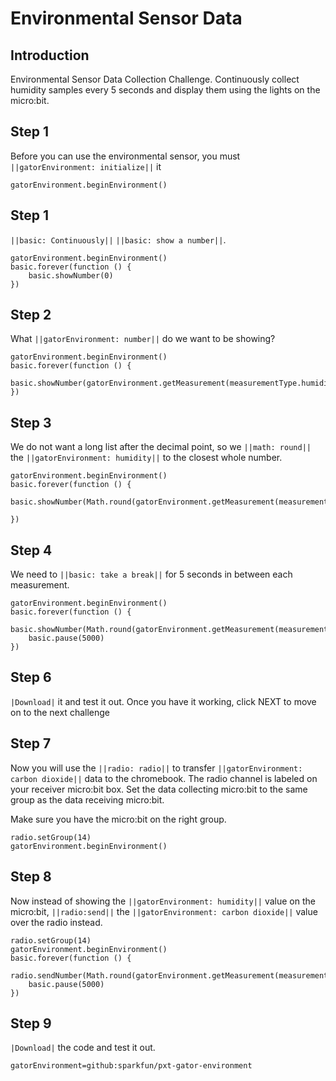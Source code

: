 # Environmental Sensor Data

## Introduction 
Environmental Sensor Data Collection Challenge. Continuously collect humidity samples every 5 seconds and display them using the lights on the micro:bit. 

## Step 1
Before you can use the environmental sensor, you must ``||gatorEnvironment: initialize||`` it

```blocks
gatorEnvironment.beginEnvironment()
```

## Step 1
``||basic: Continuously||`` ``||basic: show a number||``. 

```blocks
gatorEnvironment.beginEnvironment()
basic.forever(function () {
    basic.showNumber(0)
})
```

## Step 2
What ``||gatorEnvironment: number||`` do we want to be showing?  

```blocks
gatorEnvironment.beginEnvironment()
basic.forever(function () {
    basic.showNumber(gatorEnvironment.getMeasurement(measurementType.humidity))
})
```

## Step 3
We do not want a long list after the decimal point, so we ``||math: round||`` the ``||gatorEnvironment: humidity||`` to the closest whole number.

```blocks
gatorEnvironment.beginEnvironment()
basic.forever(function () {
  basic.showNumber(Math.round(gatorEnvironment.getMeasurement(measurementType.humidity)))

})
```

## Step 4
We need to ``||basic: take a break||`` for 5 seconds in between each measurement.

```blocks
gatorEnvironment.beginEnvironment()
basic.forever(function () {
    basic.showNumber(Math.round(gatorEnvironment.getMeasurement(measurementType.humidity)))
    basic.pause(5000)
})
```

## Step 6
``|Download|`` it and test it out. Once you have it working, click NEXT to move on to the next challenge

## Step 7
Now you will use the ``||radio: radio||`` to transfer ``||gatorEnvironment: carbon dioxide||`` data to the chromebook. The radio channel is labeled on your receiver micro:bit box. Set the data collecting micro:bit to the same group as the data receiving micro:bit.

Make sure you have the micro:bit on the right group.
```blocks
radio.setGroup(14)
gatorEnvironment.beginEnvironment()
```

## Step 8 
Now instead of showing the ``||gatorEnvironment: humidity||`` value on the micro:bit, ``||radio:send||`` the ``||gatorEnvironment: carbon dioxide||`` value over the radio instead.
```blocks
radio.setGroup(14)
gatorEnvironment.beginEnvironment()
basic.forever(function () {
    radio.sendNumber(Math.round(gatorEnvironment.getMeasurement(measurementType.eCO2)))
    basic.pause(5000)
})
```

## Step 9
``|Download|`` the code and test it out. 

```package
gatorEnvironment=github:sparkfun/pxt-gator-environment
```


